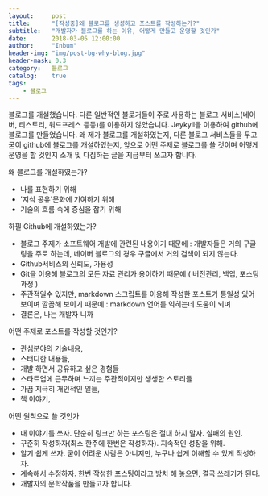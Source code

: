 ```yaml
---
layout:     post
title:      "[작성중]왜 블로그를 생성하고 포스트를 작성하는가?"
subtitle:   "개발자가 블로그를 하는 이유, 어떻게 만들고 운영할 것인가"
date:       2018-03-05 12:00:00
author:     "Inbum"
header-img: "img/post-bg-why-blog.jpg"
header-mask: 0.3
category:   블로그
catalog:    true
tags:
    - 블로그
---
```

블로그를 개설했습니다. 다른 일반적인 블로거들이 주로 사용하는 블로그 서비스(네이버, 티스토리, 워드프레스 등등)를 이용하지 않았습니다. Jeykyll을 이용하여 github에 블로그를 만들었습니다. 왜 제가 블로그를 개설하였는지, 다른 블로그 서비스들을 두고 굳이 github에 블로그를 개설하였는지, 앞으로 어떤 주제로 블로그를 쓸 것이며 어떻게 운영을 할 것인지 소개 및 다짐하는 글을 지금부터 쓰고자 합니다.

왜 블로그를 개설하였는가?
- 나를 표현하기 위해
- '지식 공유'문화에 기여하기 위해
- 기술의 흐름 속에 중심을 잡기 위해

하필 Github에 개설하였는가?
- 블로그 주제가 소프트웨어 개발에 관련된 내용이기 때문에
 : 개발자들은 거의 구글링을 주로 하는데, 네이버 블로그의 경우 구글에서 거의 검색이 되지 않는다.
- Github서비스의 신뢰도, 가용성
- Git을 이용해 블로그의 모든 자료 관리가 용이하기 때문에 ( 버전관리, 백업, 포스팅 과정 )
- 주관적일수 있지만, markdown 스크립트를 이용해 작성한 포스트가 통일성 있어 보이며 깔끔해 보이기 때문에 : markdown 언어를 익히는데 도움이 되며
- 결론은, 나는 개발자 니까

어떤 주제로 포스트를 작성할 것인가?
- 관심분야의 기술내용,
- 스터디한 내용들,
- 개발 하면서 공유하고 싶은 경험들
- 스타트업에 근무하며 느끼는 주관적이지만 생생한 스토리들
- 가끔 지극히 개인적인 일들, 
- 책 이야기,

어떤 원칙으로 쓸 것인가
- 내 이야기를 쓰자. 단순히 링크만 하는 포스팅은 절대 하지 말자. 실패의 원인.
- 꾸준히 작성하자(최소 한주에 한번은 작성하자). 지속적인 성장을 위해.
- 알기 쉽게 쓰자. 굳이 어려운 사람은 아니지만, 누구나 쉽게 이해할 수 있게 작성하자.
- 계속해서 수정하자. 한번 작성한 포스팅이라고 방치 해 놓으면, 결국 쓰레기가 된다. 
- 개발자의 문학작품을 만들고자 합니다.



